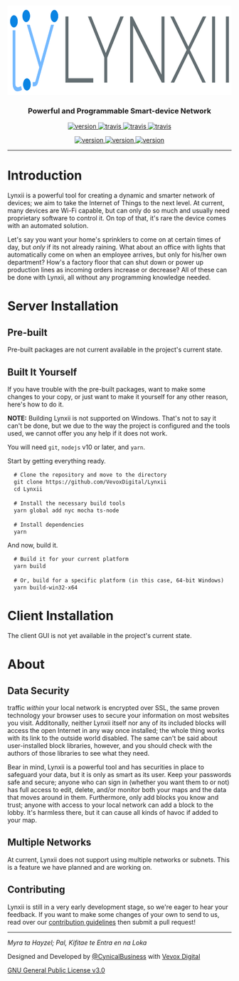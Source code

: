 
<p align="center">
  <img src="./res/banner.svg" height="200" alt="Lynxii" />
  <h3 align="center">Powerful and Programmable Smart-device Network</h3>
</p>

<p align="center">
  <a href="https://vevox.io/lynxii">
    <img alt="version"
      src="http://vevox.io:3002/github/release/VevoxDigital/Lynxii.svg?style=for-the-badge">
  </a>
  <a href="https://travis-ci.org/VevoxDigital/Lynxii">
    <img alt="travis"
      src="http://vevox.io:3002/travis/VevoxDigital/Lynxii.svg?style=for-the-badge">
  </a>
  <a href="https://codeclimate.com/github/VevoxDigital/Lynxii">
    <img alt="travis"
      src="http://vevox.io:3002/codeclimate/maintainability-percentage/VevoxDigital/Lynxii.svg?style=for-the-badge">
  </a>
  <a href="https://codeclimate.com/github/VevoxDigital/Lynxii">
    <img alt="travis"
      src="http://vevox.io:3002/codeclimate/coverage/VevoxDigital/Lynxii.svg?style=for-the-badge">
  </a>
</p>

<p align="center">
  <a href="https://discord.gg/BjnWeTF">
    <img alt="version"
      src="http://vevox.io:3002/discord/163423181737164800.svg?style=flat-square&label=discord&logo=discord">
  </a>
  <a href="https://twitter.com/VevoxDigital">
    <img alt="version"
      src="http://vevox.io:3002/twitter/follow/VevoxDigital.svg?style=flat-square&label=follow&logo=twitter">
  </a>
  <a href="https://twitter.com/VevoxDigital">
    <img alt="version"
      src="http://vevox.io:3002/github/stars/VevoxDigital/Lynxii.svg?style=flat-square&label=stars&logo=github">
  </a>
</p>

----

# Introduction
Lynxii is a powerful tool for creating a dynamic and smarter network of devices; we aim to take the Internet of Things to the next level. At current, many devices are Wi-Fi capable, but can only do so much and usually need proprietary software to control it. On top of that, it's rare the device comes with an automated solution.

Let's say you want your home's sprinklers to come on at certain times of day, but *only* if its not already raining. What about an office with lights that automatically come on when an employee arrives, but only for his/her own department? How's a factory floor that can shut down or power up production lines as incoming orders increase or decrease? All of these can be done with Lynxii, all without any programming knowledge needed.

# Server Installation
## Pre-built
Pre-built packages are not current available in the project's current state.

## Built It Yourself
If you have trouble with the pre-built packages, want to make some changes to your copy, or just want to make it yourself for any other reason, here's how to do it.

**NOTE:** Building Lynxii is not supported on Windows. That's not to say it can't be done, but we due to the way the project is configured and the tools used, we cannot offer you any help if it does not work.

You will need `git`, `nodejs` v10 or later, and `yarn`.

Start by getting everything ready.
```
  # Clone the repository and move to the directory
  git clone https://github.com/VevoxDigital/Lynxii
  cd Lynxii

  # Install the necessary build tools
  yarn global add nyc mocha ts-node

  # Install dependencies
  yarn
```

And now, build it.
```
  # Build it for your current platform
  yarn build

  # Or, build for a specific platform (in this case, 64-bit Windows)
  yarn build-win32-x64
```

# Client Installation
The client GUI is not yet available in the project's current state.

# About
## Data Security
traffic *within* your local network is encrypted over SSL, the same proven technology your browser uses to secure your information on most websites you visit. Additonally, neither Lynxii itself nor any of its included blocks will access the open Internet in any way once installed; the whole thing works with its link to the outside world disabled. The same can't be said about user-installed block libraries, however, and you should check with the authors of those libraries to see what they need.

Bear in mind, Lynxii is a powerful tool and has securities in place to safeguard your data, but it is only as smart as its user. Keep your passwords safe and secure; anyone who can sign in (whether you want them to or not) has full access to edit, delete, and/or monitor both your maps and the data that moves around in them. Furthermore, only add blocks you know and trust; anyone with access to your local network can add a block to the lobby. It's harmless there, but it can cause all kinds of havoc if added to your map.

## Multiple Networks
At current, Lynxii does not support using multiple networks or subnets. This is a feature we have planned and are working on.

## Contributing
Lynxii is still in a very early development stage, so we're eager to hear your feedback. If you want to make some changes of your own to send to us, read over our [contribution guidelines](doc/contributing.md) then submit a pull request!

----

*Myra ta Hayzel; Pal, Kifitae te Entra en na Loka*

Designed and Developed by [@CynicalBusiness](https://github.com/CynicalBusiness) with [Vevox Digital](https://vevox.io)

[GNU General Public License v3.0](/LICENSE)
